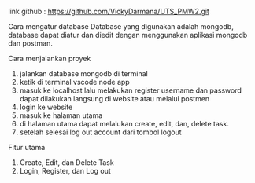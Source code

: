 link github : https://github.com/VickyDarmana/UTS_PMW2.git

Cara mengatur database
Database yang digunakan adalah mongodb, database dapat diatur dan diedit dengan menggunakan aplikasi mongodb dan postman.

Cara menjalankan proyek
1. jalankan database mongodb di terminal
2. ketik di terminal vscode node app
3. masuk ke localhost lalu melakukan register username dan password dapat dilakukan langsung di website atau melalui postmen
4. login ke website
5. masuk ke halaman utama
6. di halaman utama dapat melalukan create, edit, dan, delete task.
7. setelah selesai log out account dari tombol logout

Fitur utama
1. Create, Edit, dan Delete Task
2. Login, Register, dan Log out
